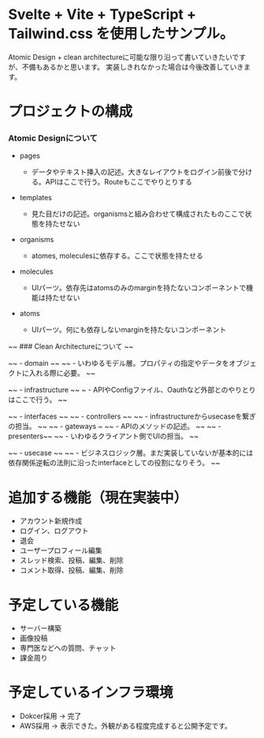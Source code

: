 # Svelte + Vite + TypeScript + Tailwind.css を使用したサンプル。

Atomic Design + clean architectureに可能な限り沿って書いていきたいですが、不備もあるかと思います。
実装しきれなかった場合は今後改善していきます。

# プロジェクトの構成
### Atomic Designについて

- pages
	- データやテキスト挿入の記述。大きなレイアウトをログイン前後で分ける。APIはここで行う。Routeもここでやりとりする

- templates
	- 見た目だけの記述。organismsと組み合わせて構成されたものここで状態を持たせない

- organisms
	- atomes, moleculesに依存する。ここで状態を持たせる

- molecules
	- UIパーツ。依存先はatomsのみのmarginを持たないコンポーネントで機能は持たせない

- atoms
	- UIパーツ。何にも依存しないmarginを持たないコンポーネント

~~ ### Clean Architectureについて ~~

~~ - domain ~~
	~~ - いわゆるモデル層。プロパティの指定やデータをオブジェクトに入れる際に必要。 ~~

~~ - infrastructure ~~
	~ - APIやConfigファイル、Oauthなど外部とのやりとりはここで行う。 ~~

~~ - interfaces ~~
	~~ - controllers ~~
		~~ - infrastructureからusecaseを繋ぎの担当。 ~~
	~~ - gateways ~
		~~ - APIのメソッドの記述。 ~~
	~~ - presenters~~
		~~ - いわゆるクライアント側でUIの担当。 ~~

~~ - usecase ~~
	~~ - ビジネスロジック層。まだ実装していないが基本的には依存関係逆転の法則に沿ったinterfaceとしての役割になりそう。 ~~

# 追加する機能（現在実装中）
- アカウント新規作成
- ログイン、ログアウト
- 退会
- ユーザープロフィール編集
- スレッド検索、投稿、編集、削除
- コメント取得、投稿、編集、削除

# 予定している機能
- サーバー構築
- 画像投稿
- 専門医などへの質問、チャット
- 課金周り

# 予定しているインフラ環境
- Dokcer採用 → 完了
- AWS採用 → 表示できた。外観がある程度完成すると公開予定です。
